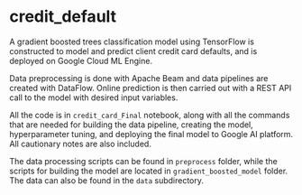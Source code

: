 # credit_default

A gradient boosted trees classification model using TensorFlow is constructed to model and predict client credit card defaults, and is deployed on Google Cloud ML Engine. 

Data preprocessing is done with Apache Beam and data pipelines are created with DataFlow. Online prediction is then carried out with a REST API call to the model with desired input variables.

All the code is in `credit_card_Final` notebook, along with all the commands that are needed for building the data pipeline, creating the model, hyperparameter tuning, and deploying the final model to Google AI platform. All cautionary notes are also included. 

The data processing scripts can be found in `preprocess` folder, while the scripts for building the model are located in `gradient_boosted_model` folder. The data can also be found in the `data` subdirectory.
